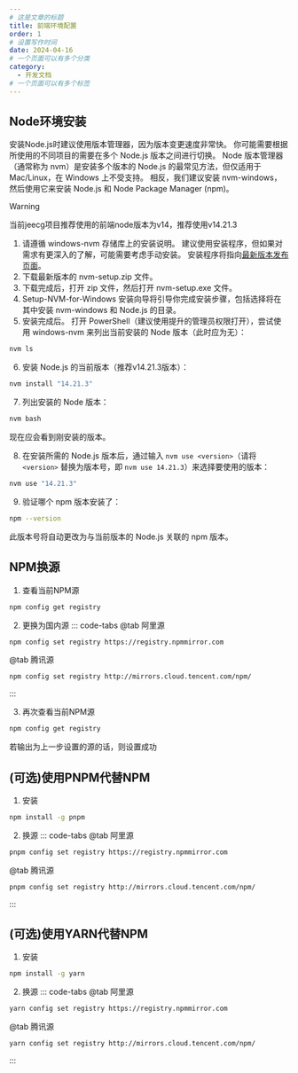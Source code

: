 ```yaml
---
# 这是文章的标题
title: 前端环境配置
order: 1
# 设置写作时间
date: 2024-04-16
# 一个页面可以有多个分类
category:
  - 开发文档
# 一个页面可以有多个标签
---
```


## Node环境安装
安装Node.js时建议使用版本管理器，因为版本变更速度非常快。 你可能需要根据所使用的不同项目的需要在多个 Node.js 版本之间进行切换。 Node 版本管理器（通常称为 nvm）是安装多个版本的 Node.js 的最常见方法，但仅适用于 Mac/Linux，在 Windows 上不受支持。 相反，我们建议安装 nvm-windows，然后使用它来安装 Node.js 和 Node Package Manager (npm)。
> [!warning]
> 当前jeecg项目推荐使用的前端node版本为v14，推荐使用v14.21.3

1. 请遵循 windows-nvm 存储库上的安装说明。 建议使用安装程序，但如果对需求有更深入的了解，可能需要考虑手动安装。 安装程序将指向[最新版本发布页面](https://github.com/coreybutler/nvm-windows/releases)。
2. 下载最新版本的 nvm-setup.zip 文件。
3. 下载完成后，打开 zip 文件，然后打开 nvm-setup.exe 文件。
4. Setup-NVM-for-Windows 安装向导将引导你完成安装步骤，包括选择将在其中安装 nvm-windows 和 Node.js 的目录。
5. 安装完成后。 打开 PowerShell（建议使用提升的管理员权限打开），尝试使用 windows-nvm 来列出当前安装的 Node 版本（此时应为无）：
```bash
nvm ls
```
6. 安装 Node.js 的当前版本（推荐v14.21.3版本）：
```bash
nvm install "14.21.3"
```
7. 列出安装的 Node 版本：
```bash
nvm bash
```
现在应会看到刚安装的版本。

8. 在安装所需的 Node.js 版本后，通过输入 ```nvm use <version>```（请将 ```<version>``` 替换为版本号，即 ```nvm use 14.21.3```）来选择要使用的版本：
```bash
nvm use "14.21.3"
```

9. 验证哪个 npm 版本安装了： 
```bash
npm --version
```
此版本号将自动更改为与当前版本的 Node.js 关联的 npm 版本。

## NPM换源
1. 查看当前NPM源
```bash
npm config get registry
```

2. 更换为国内源
::: code-tabs
@tab 阿里源
```bash
npm config set registry https://registry.npmmirror.com
```
@tab 腾讯源
```bash
npm config set registry http://mirrors.cloud.tencent.com/npm/
```
:::

3. 再次查看当前NPM源
```bash
npm config get registry
```
若输出为上一步设置的源的话，则设置成功

## (可选)使用PNPM代替NPM
1. 安装
```bash
npm install -g pnpm
```

2. 换源
::: code-tabs
@tab 阿里源
```bash
pnpm config set registry https://registry.npmmirror.com
```
@tab 腾讯源
```bash
pnpm config set registry http://mirrors.cloud.tencent.com/npm/
```
:::

## (可选)使用YARN代替NPM
1. 安装
```bash
npm install -g yarn
```

2. 换源
::: code-tabs
@tab 阿里源
```bash
yarn config set registry https://registry.npmmirror.com
```
@tab 腾讯源
```bash
yarn config set registry http://mirrors.cloud.tencent.com/npm/
```
:::